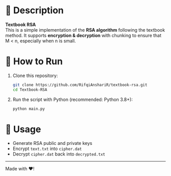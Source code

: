 # 📌 Description  
**Textbook RSA**  
This is a simple implementation of the **RSA algorithm** following the textbook method. It supports **encryption & decryption** with chunking to ensure that M < n, especially when n is small. 

# 🚀 How to Run  
1. Clone this repository:  
   ```bash  
   git clone https://github.com/RifqiAnshariR/textbook-rsa.git  
   cd Textbook-RSA  
   ```  
2. Run the script with Python (recommended: Python 3.8+):  
   ```bash  
   python main.py  
   ```  

# 📄 Usage
- Generate RSA public and private keys  
- Encrypt `text.txt` into `cipher.dat`  
- Decrypt `cipher.dat` back into `decrypted.txt`

---  
Made with ❤️!